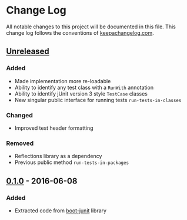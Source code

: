 # Change Log
All notable changes to this project will be documented in this
file. This change log follows the conventions
of [keepachangelog.com](http://keepachangelog.com/).


## [Unreleased]
### Added

- Made implementation more re-loadable
- Ability to identify any test class with a `RunWith` annotation
- Ability to identify jUnit version 3 style `TestCase` classes
- New singular public interface for running tests
  `run-tests-in-classes`

### Changed

- Improved test header formatting

### Removed

- Reflections library as a dependency
- Previous public method `run-tests-in-packages`

[Unreleased]: https://github.com/RadicalZephyr/cljunit/compare/0.1.0...HEAD


## [0.1.0] - 2016-06-08
### Added

- Extracted code from [boot-junit] library

[0.1.0]: https://github.com/RadicalZephyr/cljunit/compare/8b83be8...0.1.0
[boot-junit]: https://github.com/RadicalZephyr/boot-junit

